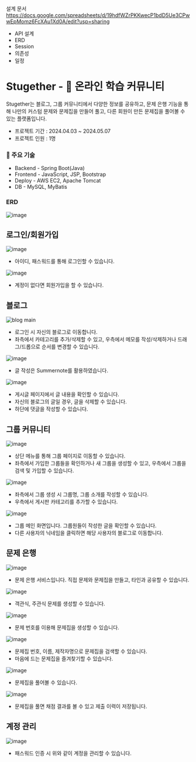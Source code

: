 설계 문서
https://docs.google.com/spreadsheets/d/19hdfWZrPKKwecP1bdD5Ue3CPwwEpMomz6FcXAu1Xd0A/edit?usp=sharing
 - API 설계
 - ERD
 - Session
 - 의존성
 - 일정

# Stugether - 📝 온라인 학습 커뮤니티

Stugether는 블로그, 그룹 커뮤니티에서 다양한 정보를 공유하고, 문제 은행 기능을 통해 나만의 커스텀 문제와 문제집을 만들어 풀고, 다른 회원이 만든 문제집을 풀어볼 수 있는 플랫폼입니다.

- 프로젝트 기간 : 2024.04.03 ~ 2024.05.07
- 프로젝트 인원 : 1명

### 🧰 주요 기술
- Backend - Spring Boot(Java)
- Frontend - JavaScript, JSP, Bootstrap
- Deploy - AWS EC2, Apache Tomcat
- DB - MySQL, MyBatis

### ERD
![image](https://github.com/user-attachments/assets/bb45cd95-491f-4d26-8e26-de831c74c5b8)

## 로그인/회원가입

![image](https://github.com/user-attachments/assets/0a37a563-7169-46e6-a443-5b22e8469eab)
- 아이디, 패스워드를 통해 로그인할 수 있습니다.

![image](https://github.com/user-attachments/assets/40785ff1-a8da-4279-8f7c-e0fef3668e18)
- 계정이 없다면 회원가입을 할 수 있습니다.

## 블로그
![blog main](https://github.com/user-attachments/assets/73d65e0e-6b3e-42a2-a822-fb5a2a233117)
- 로그인 시 자신의 블로그로 이동합니다.
- 좌측에서 카테고리를 추가/삭제할 수 있고, 우측에서 메모를 작성/삭제하거나 드래그/드롭으로 순서를 변경할 수 있습니다.
  
![image](https://github.com/user-attachments/assets/b33659e8-7650-4137-bc6b-572e4c97d8a8)
- 글 작성은 Summernote를 활용하였습니다.

![image](https://github.com/user-attachments/assets/0fc6b274-e86a-419c-a0c2-37dc4996bb63)
- 게시글 페이지에서 글 내용을 확인할 수 있습니다.
- 자신의 블로그의 글일 경우, 글을 삭제할 수 있습니다.
- 하단에 댓글을 작성할 수 있습니다.

## 그룹 커뮤니티
![image](https://github.com/user-attachments/assets/d63e4667-ce42-446f-a865-0823d65d8cf1)
- 상단 메뉴를 통해 그룹 페이지로 이동할 수 있습니다.
- 좌측에서 가입한 그룹들을 확인하거나 새 그룹을 생성할 수 있고, 우측에서 그룹을 검색 및 가입할 수 있습니다.

![image](https://github.com/user-attachments/assets/f28f698e-ba49-43a7-8975-751bcd731522)
- 좌측에서 그룹 생성 시 그룹명, 그룹 소개를 작성할 수 있습니다.
- 우측에서 게시판 카테고리를 추가할 수 있습니다.

![image](https://github.com/user-attachments/assets/445b8d4e-a4df-4e75-b69a-022434f7a45c)
- 그룹 메인 화면입니다. 그룹원들이 작성한 글을 확인할 수 있습니다.
- 다른 사용자의 닉네임을 클릭하면 해당 사용자의 블로그로 이동합니다.

## 문제 은행
![image](https://github.com/user-attachments/assets/092ac808-34aa-4743-8de8-bb6fa4b6e9c1)
- 문제 은행 서비스입니다. 직접 문제와 문제집을 만들고, 타인과 공유할 수 있습니다.

![image](https://github.com/user-attachments/assets/c4a12d9f-56f3-4e85-a6e0-bb7d2f50d9cb)
- 객관식, 주관식 문제를 생성할 수 있습니다.

![image](https://github.com/user-attachments/assets/4ce40f3e-bdbc-491a-98cf-cb908d7e1bfb)
- 문제 번호를 이용해 문제집을 생성할 수 있습니다.

![image](https://github.com/user-attachments/assets/4202c64c-d1d8-4f72-8d6c-deffc6fe7821)
- 문제집 번호, 이름, 제작자명으로 문제집을 검색할 수 있습니다.
- 마음에 드는 문제집을 즐겨찾기할 수 있습니다.

![image](https://github.com/user-attachments/assets/e71c2ce8-09bb-4363-afeb-561b295d00a2)
- 문제집을 풀어볼 수 있습니다.

![image](https://github.com/user-attachments/assets/65d6914a-9254-4d17-9728-d7a2e1e55e74)
- 문제집을 풀면 채점 결과를 볼 수 있고 제출 이력이 저장됩니다.

## 계정 관리
![image](https://github.com/user-attachments/assets/d8ac43a3-08f1-4bae-ac79-cd61d1a037ee)
- 패스워드 인증 시 위와 같이 계정을 관리할 수 있습니다.








